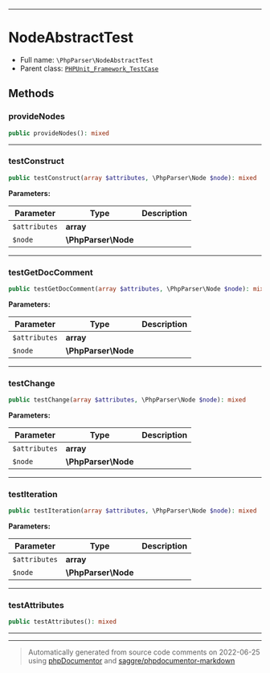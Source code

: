***

# NodeAbstractTest





* Full name: `\PhpParser\NodeAbstractTest`
* Parent class: [`PHPUnit_Framework_TestCase`](../PHPUnit_Framework_TestCase.md)




## Methods


### provideNodes



```php
public provideNodes(): mixed
```











***

### testConstruct



```php
public testConstruct(array $attributes, \PhpParser\Node $node): mixed
```








**Parameters:**

| Parameter | Type | Description |
|-----------|------|-------------|
| `$attributes` | **array** |  |
| `$node` | **\PhpParser\Node** |  |




***

### testGetDocComment



```php
public testGetDocComment(array $attributes, \PhpParser\Node $node): mixed
```








**Parameters:**

| Parameter | Type | Description |
|-----------|------|-------------|
| `$attributes` | **array** |  |
| `$node` | **\PhpParser\Node** |  |




***

### testChange



```php
public testChange(array $attributes, \PhpParser\Node $node): mixed
```








**Parameters:**

| Parameter | Type | Description |
|-----------|------|-------------|
| `$attributes` | **array** |  |
| `$node` | **\PhpParser\Node** |  |




***

### testIteration



```php
public testIteration(array $attributes, \PhpParser\Node $node): mixed
```








**Parameters:**

| Parameter | Type | Description |
|-----------|------|-------------|
| `$attributes` | **array** |  |
| `$node` | **\PhpParser\Node** |  |




***

### testAttributes



```php
public testAttributes(): mixed
```











***


***
> Automatically generated from source code comments on 2022-06-25 using [phpDocumentor](http://www.phpdoc.org/) and [saggre/phpdocumentor-markdown](https://github.com/Saggre/phpDocumentor-markdown)
